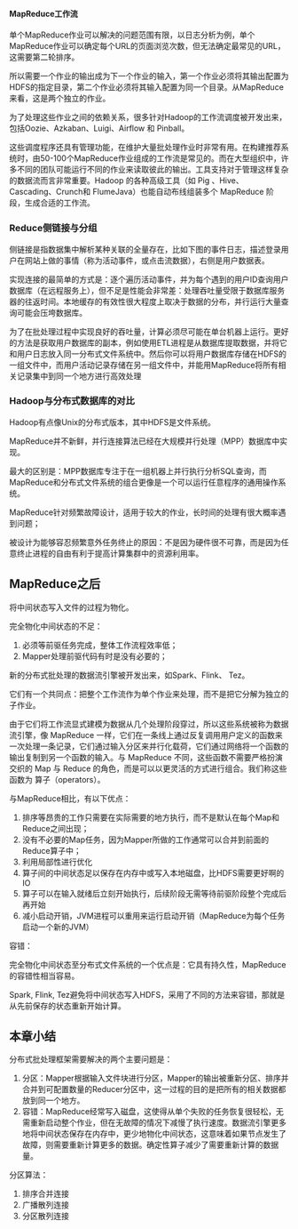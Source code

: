 #### MapReduce工作流

单个MapReduce作业可以解决的问题范围有限，以日志分析为例，单个MapReduce作业可以确定每个URL的页面浏览次数，但无法确定最常见的URL，这需要第二轮排序。

所以需要一个作业的输出成为下一个作业的输入，第一个作业必须将其输出配置为HDFS的指定目录，第二个作业必须将其输入配置为同一个目录。从MapReduce来看，这是两个独立的作业。



为了处理这些作业之间的依赖关系，很多针对Hadoop的工作流调度被开发出来，包括Oozie、Azkaban、Luigi、Airflow 和 Pinball。



这些调度程序还具有管理功能，在维护大量批处理作业时非常有用。在构建推荐系统时，由50-100个MapReduce作业组成的工作流是常见的。而在大型组织中，许多不同的团队可能运行不同的作业来读取彼此的输出。工具支持对于管理这样复杂的数据流而言非常重要。Hadoop 的各种高级工具（如 Pig 、Hive、Cascading、Crunch和 FlumeJava）也能自动布线组装多个 MapReduce 阶段，生成合适的工作流。



### Reduce侧链接与分组



侧链接是指数据集中解析某种关联的全量存在，比如下图的事件日志，描述登录用户在网站上做的事情（称为活动事件，或点击流数据），右侧是用户数据表。




实现连接的最简单的方式是：逐个遍历活动事件，并为每个遇到的用户ID查询用户数据库（在远程服务上），但不足是性能会非常差：处理吞吐量受限于数据库服务器的往返时间。本地缓存的有效性很大程度上取决于数据的分布，并行运行大量查询可能会压垮数据库。



为了在批处理过程中实现良好的吞吐量，计算必须尽可能在单台机器上运行。更好的方法是获取用户数据库的副本，例如使用ETL进程是从数据库提取数据，并将它和用户日志放入同一分布式文件系统中。然后你可以将用户数据库存储在HDFS的一组文件中，而用户活动记录存储在另一组文件中，并能用MapReduce将所有相关记录集中到同一个地方进行高效处理



### Hadoop与分布式数据库的对比

Hadoop有点像Unix的分布式版本，其中HDFS是文件系统。

MapReduce并不新鲜，并行连接算法已经在大规模并行处理（MPP）数据库中实现。

最大的区别是：MPP数据库专注于在一组机器上并行执行分析SQL查询，而MapReduce和分布式文件系统的组合更像是一个可以运行任意程序的通用操作系统。



MapReduce针对频繁故障设计，适用于较大的作业，长时间的处理有很大概率遇到问题；

被设计为能够容忍频繁意外任务终止的原因：不是因为硬件很不可靠，而是因为任意终止进程的自由有利于提高计算集群中的资源利用率。



## MapReduce之后

将中间状态写入文件的过程为物化。



完全物化中间状态的不足：

1. 必须等前驱任务完成，整体工作流程效率低；
2. Mapper处理前驱代码有时是没有必要的；



新的分布式批处理的数据流引擎被开发出来，如Spark、Flink、 Tez。

它们有一个共同点：把整个工作流作为单个作业来处理，而不是把它分解为独立的子作业。



由于它们将工作流显式建模为数据从几个处理阶段穿过，所以这些系统被称为数据流引擎，像 MapReduce 一样，它们在一条线上通过反复调用用户定义的函数来一次处理一条记录，它们通过输入分区来并行化载荷，它们通过网络将一个函数的输出复制到另一个函数的输入。与 MapReduce 不同，这些函数不需要严格扮演交织的 Map 与 Reduce 的角色，而是可以以更灵活的方式进行组合。我们称这些函数为 算子（operators）。



与MapReduce相比，有以下优点：

1. 排序等昂贵的工作只需要在实际需要的地方执行，而不是默认在每个Map和Reduce之间出现；
2. 没有不必要的Map任务，因为Mapper所做的工作通常可以合并到前面的Reduce算子中；
3. 利用局部性进行优化
4. 算子间的中间状态足以保存在内存中或写入本地磁盘，比HDFS需要更好啊的IO
5. 算子可以在输入就绪后立刻开始执行，后续阶段无需等待前驱阶段整个完成后再开始
6. 减小启动开销，JVM进程可以重用来运行启动开销（MapReduce为每个任务启动一个新的JVM）



容错：

完全物化中间状态至分布式文件系统的一个优点是：它具有持久性，MapReduce的容错性相当容易。

Spark, Flink, Tez避免将中间状态写入HDFS，采用了不同的方法来容错，那就是从先前保存的状态重新开始计算。

## 本章小结

分布式批处理框架需要解决的两个主要问题是：

1. 分区：Mapper根据输入文件块进行分区，Mapper的输出被重新分区、排序并合并到可配置数量的Reducer分区中，这一过程的目的是把所有的相关数据都放到同一个地方。
2. 容错：MapReduce经常写入磁盘，这使得从单个失败的任务恢复很轻松，无需重新启动整个作业，但在无故障的情况下减慢了执行速度。数据流引擎更多地将中间状态保存在内存中，更少地物化中间状态，这意味着如果节点发生了故障，则需要重新计算更多的数据。确定性算子减少了需要重新计算的数据量。



分区算法：

1. 排序合并连接
2. 广播散列连接
3. 分区散列连接
